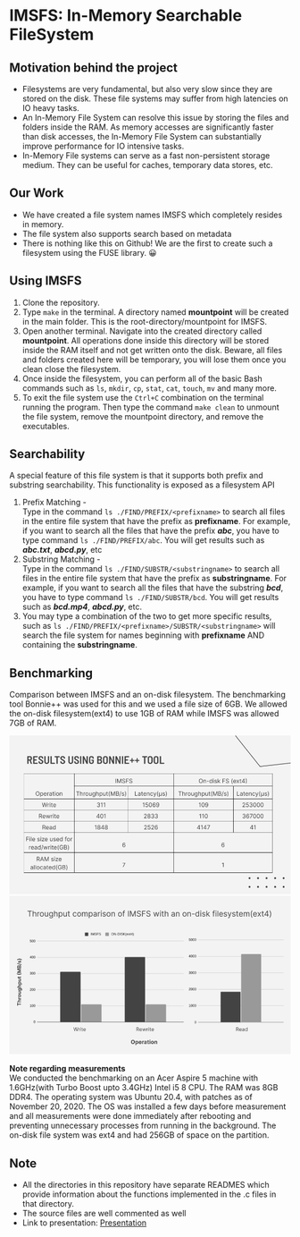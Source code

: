 # IMSFS: In-Memory Searchable FileSystem


## Motivation behind the project
* Filesystems are very fundamental, but also very slow since they are stored on the disk. These file systems may suffer from high latencies on IO heavy tasks.
* An In-Memory File System can resolve this issue by storing the files and folders inside the RAM. As memory accesses are significantly faster than disk accesses, the In-Memory File System can substantially improve performance for IO intensive tasks.
* In-Memory File systems can serve as a fast non-persistent storage medium. They can be useful for caches, temporary data stores, etc.

## Our Work
* We have created a file system names IMSFS which completely resides in memory. 
* The file system also supports search based on metadata
* There is nothing like this on Github! We are the first to create such a filesystem using the FUSE library. 😀

## Using IMSFS

1. Clone the repository. 
2. Type `make` in the terminal. A directory named **mountpoint** will be created in the main folder. This is the root-directory/mountpoint for IMSFS.
3. Open another terminal. Navigate into the created directory called **mountpoint**. All operations done inside this directory will be stored inside the RAM itself and not get written onto the disk. Beware, all files and folders created here will be temporary, you will lose them once you clean close the filesystem.
4. Once inside the filesystem, you can perform all of the basic Bash commands such as `ls`, `mkdir`, `cp`, `stat`, `cat`, `touch`, `mv` and many more.
5. To exit the file system use the `Ctrl+C` combination on the terminal running the program. Then type the command `make clean` to unmount the file system, remove the mountpoint directory, and remove the executables.

## Searchability
A special feature of this file system is that it supports both prefix and substring searchability. This functionality is exposed as a filesystem API
1. Prefix Matching - <br>
Type in the command `ls ./FIND/PREFIX/<prefixname>` to search all files in the entire file system that have the prefix as **prefixname**. For example, if you want to search all the files that have the prefix **_abc_**, you have to type command `ls ./FIND/PREFIX/abc`. You will get results such as **_abc.txt_**, **_abcd.py_**, etc
2. Substring Matching - <br>
 Type in the command `ls ./FIND/SUBSTR/<substringname>` to search all files in the entire file system that have the prefix as **substringname**. For example, if you want to search all the files that have the substring **_bcd_**, you have to type command `ls ./FIND/SUBSTR/bcd`. You will get results such as **_bcd.mp4_**, **_abcd.py_**, etc.
3. You may type a combination of the two to get more specific results, such as `ls ./FIND/PREFIX/<prefixname>/SUBSTR/<substringname>` will search the file system for names beginning with **prefixname** AND containing the **substringname**.


## Benchmarking
Comparison between IMSFS and an on-disk filesystem. The benchmarking tool Bonnie++ was used for this and we used a file size of 6GB. We allowed the on-disk filesystem(ext4) to use 1GB of RAM while IMSFS was allowed 7GB of RAM. 

![data](images/data.png)
![plot](images/plot.png)

**Note regarding measurements**    
We conducted the benchmarking on an Acer Aspire 5 machine with 1.6GHz(with Turbo Boost upto 3.4GHz) Intel i5 8 CPU. The RAM was 8GB DDR4. The operating system was Ubuntu 20.4, with patches as of November 20, 2020. The OS was installed a few days before measurement and all measurements were done immediately after rebooting and preventing unnecessary processes from running in the background. The on-disk file system was ext4 and had 256GB of space on the partition.


## Note
* All the directories in this repository have separate READMES which provide information about the functions implemented in the .c files in that directory.
* The source files are well commented as well
* Link to presentation: [Presentation](https://docs.google.com/presentation/d/1e-mg9RtKudUxI7enxK1pMCTCyFjADkYlf7XBl0A94Uk/edit?usp=sharing) 










